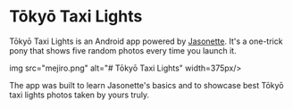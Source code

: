 # Tōkyō Taxi Lights

 Tōkyō Taxi Lights is an Android app powered by [Jasonette](https://jasonette.com/). It's a one-trick pony that shows five random photos every time you launch it.
 
 img src="mejiro.png" alt="# Tōkyō Taxi Lights" width=375px/>
 
 The app was built to learn Jasonette's basics and to showcase best Tōkyō taxi lights photos taken by yours truly.
